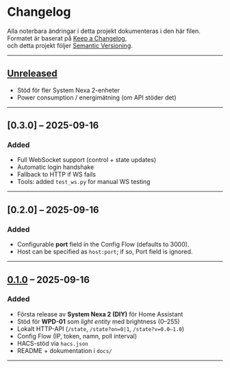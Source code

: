# Changelog

Alla noterbara ändringar i detta projekt dokumenteras i den här filen.  
Formatet är baserat på [Keep a Changelog](https://keepachangelog.com/en/1.0.0/),  
och detta projekt följer [Semantic Versioning](https://semver.org/spec/v2.0.0.html).

---

## [Unreleased]

- Stöd för fler System Nexa 2-enheter
- Power consumption / energimätning (om API stöder det)
---

## [0.3.0] – 2025-09-16
### Added
- Full WebSocket support (control + state updates)
- Automatic login handshake
- Fallback to HTTP if WS fails
- Tools: added `test_ws.py` for manual WS testing


---
## [0.2.0] – 2025-09-16
### Added
- Configurable **port** field in the Config Flow (defaults to 3000).
- Host can be specified as `host:port`; if so, Port field is ignored.

---

## [0.1.0] – 2025-09-16
### Added
- Första release av **System Nexa 2 (DIY)** för Home Assistant
- Stöd för **WPD-01** som *light entity* med brightness (0–255)
- Lokalt HTTP-API (`/state`, `/state?on=0|1`, `/state?v=0.0–1.0`)
- Config Flow (IP, token, namn, poll interval)
- HACS-stöd via `hacs.json`
- README + dokumentation i `docs/`

---

[Unreleased]: https://github.com/YOURNAME/homeassistant-systemnexa2/compare/v0.1.0...HEAD
[0.1.0]: https://github.com/YOURNAME/homeassistant-systemnexa2/releases/tag/v0.1.0
